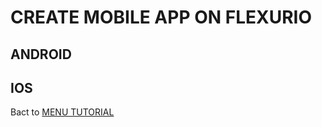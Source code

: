 # CREATE MOBILE APP ON FLEXURIO

## ANDROID


## IOS

Bact to [MENU TUTORIAL](https://vneu.github.io/FLEXURIO-CLI)
